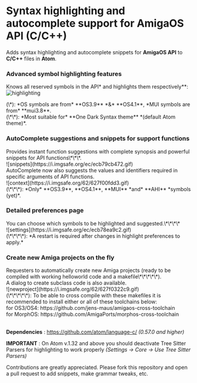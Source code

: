 # Syntax highlighting and autocomplete support for AmigaOS API (C/C++)
Adds syntax highlighting and autocomplete snippets for **AmigaOS API** to **C/C++** files in **Atom**.



### Advanced symbol highlighting features
Knows all reserved symbols in the API\* and highlights them respectively\*\*:
![highlighting](https://i.imgsafe.org/ec/ecb79c6b13.gif)
<div>(\*): *OS symbols are from* **OS3.9** *&* **OS4.1**, *MUI symbols are from* **mui3.8**.</div>
<div>(\*\*): *Most suitable for* **One Dark Syntax theme** *(default Atom theme)*.</div>

### AutoComplete suggestions and snippets for support functions
<div>Provides instant function suggestions with complete synopsis and powerful snippets for API functions\*\*\*.</div>
![snippets](https://i.imgsafe.org/ec/ecb79cb472.gif)
<div>AutoComplete now also suggests the values and identifiers required in specific arguments of API functions.</div>
![context](https://i.imgsafe.org/62/627f00fdd3.gif)
<div>(\*\*\*): *Only* **OS3.9**, **OS4.1**, **MUI** *and* **AHI** *symbols (yet)*.</div>

### Detailed preferences page
<div>You can choose which symbols to be highlighted and suggested.\*\*\*\*</div>
![settings](https://i.imgsafe.org/ec/ecb78ea9c2.gif)
<div>(\*\*\*\*): *A restart is required after changes in highlight preferences to apply.*</div>

### Create new Amiga projects on the fly
<div>Requesters to automatically create new Amiga projects (ready to be compiled with working helloworld code and a makefile\*\*\*\*\*).</div>
<div>A dialog to create subclass code is also available.</div>
![newproject](https://i.imgsafe.org/62/627f0322c9.gif)
<div>(\*\*\*\*\*): To be able to cross compile with these makefiles it is recommended to install either or all of these toolchains below:</div>
<div>for OS3/OS4: https://github.com/jens-maus/amigaos-cross-toolchain</div>
<div>for MorphOS: https://github.com/AmigaPorts/morphos-cross-toolchain</div>

<br>**Dependencies** : https://github.com/atom/language-c/ *(0.57.0 and higher)*</br>

**IMPORTANT** : On Atom v.1.32 and above you should deactivate Tree Sitter Parsers for highlighting to work properly *(Settings -> Core -> Use Tree Sitter Parsers)*

Contributions are greatly appreciated. Please fork this repository and open a pull request to add snippets, make grammar tweaks, etc.
